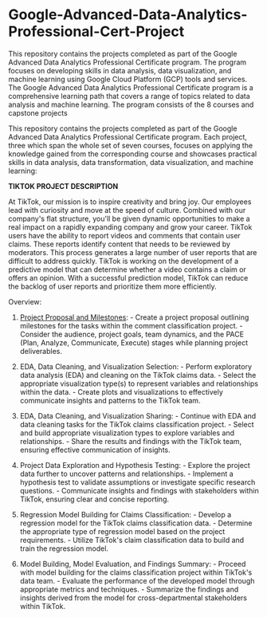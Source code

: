 # Google-Advanced-Data-Analytics-Professional-Cert-Project
This repository contains the projects completed as part of the Google Advanced Data Analytics Professional Certificate program. The program focuses on developing skills in data analysis, data visualization, and machine learning using Google Cloud Platform (GCP) tools and services.
The Google Advanced Data Analytics Professional Certificate program is a comprehensive learning path that covers a range of topics related to data analysis and machine learning. The program consists of the 8 courses and capstone projects

This repository contains the projects completed as part of the Google Advanced Data Analytics Professional Certificate program. Each project, three which span the whole set of seven courses, focuses on applying the knowledge gained from the corresponding course and showcases practical skills in data analysis, data transformation, data visualization, and machine learning:

**TIKTOK PROJECT DESCRIPTION**

At TikTok, our mission is to inspire creativity and bring joy. Our employees lead with curiosity and move at the speed of culture. Combined with our company's flat structure, you'll be given dynamic opportunities to make a real impact on a rapidly expanding company and grow your career. TikTok users have the ability to report videos and comments that contain user claims. These reports identify content that needs to be reviewed by moderators. This process generates a large number of user reports that are difficult to address quickly. TikTok is working on the development of a predictive model that can determine whether a video contains a claim or offers an opinion. With a successful prediction model, TikTok can reduce the backlog of user reports and prioritize them more efficiently.

Overview:
1. [Project Proposal and Milestones](https://github.com/dinhsang031/Google-Advanced-Data-Analytics-Professional-Cert-Project/blob/main/1.%20Tiktok%20Project%20Proposal%20and%20Milestones.pdf): - Create a project proposal outlining milestones for the tasks within the comment classification project. - Consider the audience, project goals, team dynamics, and the PACE (Plan, Analyze, Communicate, Execute) stages while planning project deliverables.

2. EDA, Data Cleaning, and Visualization Selection: - Perform exploratory data analysis (EDA) and cleaning on the TikTok claims data. - Select the appropriate visualization type(s) to represent variables and relationships within the data. - Create plots and visualizations to effectively communicate insights and patterns to the TikTok team.

3. EDA, Data Cleaning, and Visualization Sharing: - Continue with EDA and data cleaning tasks for the TikTok claims classification project. - Select and build appropriate visualization types to explore variables and relationships. - Share the results and findings with the TikTok team, ensuring effective communication of insights.

4. Project Data Exploration and Hypothesis Testing: - Explore the project data further to uncover patterns and relationships. - Implement a hypothesis test to validate assumptions or investigate specific research questions. - Communicate insights and findings with stakeholders within TikTok, ensuring clear and concise reporting.

5. Regression Model Building for Claims Classification: - Develop a regression model for the TikTok claims classification data. - Determine the appropriate type of regression model based on the project requirements. - Utilize TikTok's claim classification data to build and train the regression model.

6. Model Building, Model Evaluation, and Findings Summary: - Proceed with model building for the claims classification project within TikTok's data team. - Evaluate the performance of the developed model through appropriate metrics and techniques. - Summarize the findings and insights derived from the model for cross-departmental stakeholders within TikTok.
